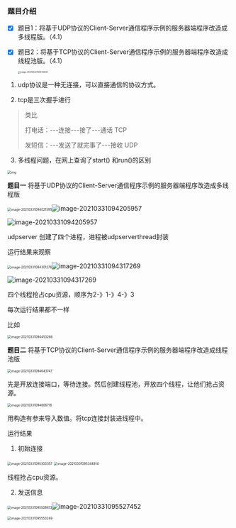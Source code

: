 ### 题目介绍

- [x] 题目1：将基于UDP协议的Client-Server通信程序示例的服务器端程序改造成多线程版。（4.1）

- [x] 题目2：将基于TCP协议的Client-Server通信程序示例的服务器端程序改造成线程池版。（4.1）

  <img src="F:\任务.assets\image-20210322193443642.png" alt="image-20210322193443642" style="zoom:33%;" />

1. udp协议是一种无连接，可以直接通信的协议方式。

2. tcp是三次握手进行

> 类比
>
> 打电话：---连接---接了---通话 TCP
>
> 发短信：---发送了就完事了---接收 UDP

3. 多线程问题，在网上查询了start() 和run()的区别

<img src="https://gitee.com/xudongyin/img/raw/master/img/1732557-20200624090711547-726801160.png" alt="img" style="zoom:50%;" />

**题目一**  将基于UDP协议的Client-Server通信程序示例的服务器端程序改造成多线程版

<img src="F:\课程\分布式计算\作业\作业1\解释文档.assets\image-20210331094021595.png" alt="image-20210331094021595" style="zoom: 50%;" />![image-20210331094205957](F:\课程\分布式计算\作业\作业1\解释文档.assets\image-20210331094205957.png)

![image-20210331094205957](F:\课程\分布式计算\作业\作业1\解释文档.assets\image-20210331094205957.png)

udpserver 创建了四个进程，进程被udpserverthread封装

运行结果来观察

<img src="F:\课程\分布式计算\作业\作业1\解释文档.assets\image-20210331094301276.png" alt="image-20210331094301276" style="zoom:50%;" />![image-20210331094317269](F:\课程\分布式计算\作业\作业1\解释文档.assets\image-20210331094317269.png)

![image-20210331094317269](F:\课程\分布式计算\作业\作业1\解释文档.assets\image-20210331094317269.png)

四个线程抢占cpu资源，顺序为2-》1-》4-》3

每次运行结果都不一样

比如

<img src="F:\课程\分布式计算\作业\作业1\解释文档.assets\image-20210331094453266.png" alt="image-20210331094453266" style="zoom:50%;" />

**题目二** 将基于TCP协议的Client-Server通信程序示例的服务器端程序改造成线程池版

<img src="F:\课程\分布式计算\作业\作业1\解释文档.assets\image-20210331094643747.png" alt="image-20210331094643747" style="zoom:50%;" />

先是开放连接端口，等待连接。然后创建线程池，开放四个线程，让他们抢占资源。

<img src="F:\课程\分布式计算\作业\作业1\解释文档.assets\image-20210331094806716.png" alt="image-20210331094806716" style="zoom:50%;" />

用构造有参来导入数值。将tcp连接封装进线程中。

运行结果

1. 初始连接

<img src="F:\课程\分布式计算\作业\作业1\解释文档.assets\image-20210331095300357.png" alt="image-20210331095300357" style="zoom:50%;" />

<img src="F:\课程\分布式计算\作业\作业1\解释文档.assets\image-20210331095344814.png" alt="image-20210331095344814" style="zoom:50%;" />

线程抢占cpu资源。

2. 发送信息

<img src="F:\课程\分布式计算\作业\作业1\解释文档.assets\image-20210331095509413.png" alt="image-20210331095509413" style="zoom:50%;" />![image-20210331095527452](F:\课程\分布式计算\作业\作业1\解释文档.assets\image-20210331095527452.png)



<img src="F:\课程\分布式计算\作业\作业1\解释文档.assets\image-20210331095553249.png" alt="image-20210331095553249" style="zoom:50%;" />